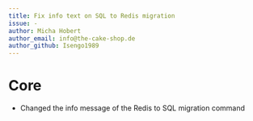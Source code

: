 ```yaml
---
title: Fix info text on SQL to Redis migration
issue: -
author: Micha Hobert
author_email: info@the-cake-shop.de
author_github: Isengo1989
---
```

# Core
* Changed the info message of the Redis to SQL migration command